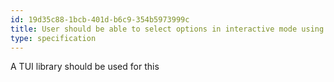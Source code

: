 ```yaml
---
id: 19d35c88-1bcb-401d-b6c9-354b5973999c
title: User should be able to select options in interactive mode using arrow keys
type: specification
---
```


A TUI library should be used for this
